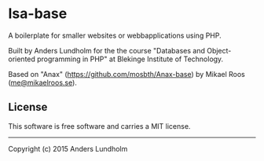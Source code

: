 Isa-base
==================
 
A boilerplate for smaller websites or webbapplications using PHP.
 
Built by Anders Lundholm for the the course "Databases and Object-oriented programming in PHP" at Blekinge Institute of Technology.
 
Based on "Anax" (https://github.com/mosbth/Anax-base) by Mikael Roos (me@mikaelroos.se).

License 
------------------
 
This software is free software and carries a MIT license.
 
 
------------------
 
Copyright (c) 2015 Anders Lundholm
